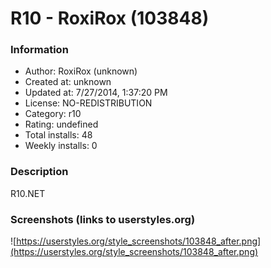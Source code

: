 # R10 - RoxiRox (103848)

### Information
- Author: RoxiRox (unknown)
- Created at: unknown
- Updated at: 7/27/2014, 1:37:20 PM
- License: NO-REDISTRIBUTION
- Category: r10
- Rating: undefined
- Total installs: 48
- Weekly installs: 0


### Description
R10.NET


### Screenshots (links to userstyles.org)
![https://userstyles.org/style_screenshots/103848_after.png](https://userstyles.org/style_screenshots/103848_after.png)


